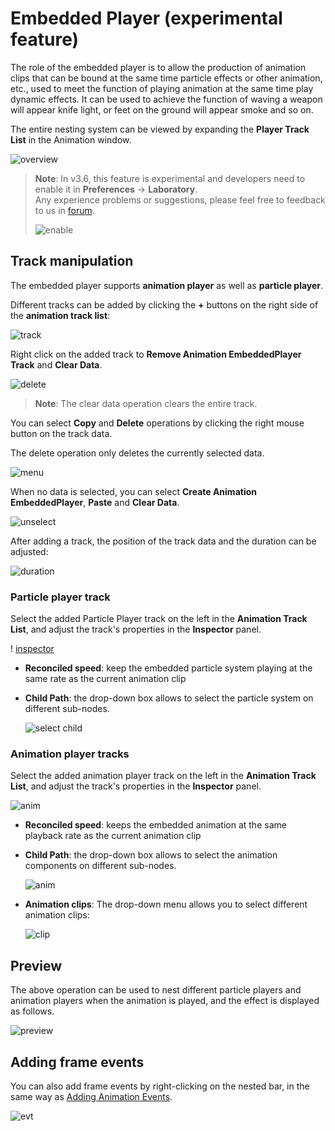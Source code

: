 # Embedded Player (experimental feature)

The role of the embedded player is to allow the production of animation clips that can be bound at the same time particle effects or other animation, etc., used to meet the function of playing animation at the same time play dynamic effects. It can be used to achieve the function of waving a weapon will appear knife light, or feet on the ground will appear smoke and so on.

The entire nesting system can be viewed by expanding the **Player Track List** in the Animation window.

![overview](./embedded/embedded-overview.png)

> **Note**: In v3.6, this feature is experimental and developers need to enable it in **Preferences** -> **Laboratory**. <br>
> Any experience problems or suggestions, please feel free to feedback to us in [forum](https://forum.cocos.org/t/topic/137740).
>
> ![enable](embedded/enable.png)

## Track manipulation

The embedded player supports **animation player** as well as **particle player**.

Different tracks can be added by clicking the **+** buttons on the right side of the **animation track list**:

![track](embedded/add-track.png)

Right click on the added track to **Remove Animation EmbeddedPlayer Track** and **Clear Data**.

![delete](embedded/clear-data.png)

> **Note**: The clear data operation clears the entire track.

You can select **Copy** and **Delete** operations by clicking the right mouse button on the track data.

The delete operation only deletes the currently selected data.

![menu](embedded/track-data-menu.png)

When no data is selected, you can select **Create Animation EmbeddedPlayer**, **Paste** and **Clear Data**.

![unselect](embedded/unselect.png)

After adding a track, the position of the track data and the duration can be adjusted:

![duration](embedded/track-adjust.gif)

### Particle player track

Select the added Particle Player track on the left in the **Animation Track List**, and adjust the track's properties in the **Inspector** panel.

! [inspector](embedded/particle-inspector.png)

- **Reconciled speed**: keep the embedded particle system playing at the same rate as the current animation clip
- **Child Path**: the drop-down box allows to select the particle system on different sub-nodes.

    ![select child](embedded/inspector-select-child.png)

### Animation player tracks

Select the added animation player track on the left in the **Animation Track List**, and adjust the track's properties in the **Inspector** panel.

![anim](embedded/inspector-select-anim.png)

- **Reconciled speed**: keeps the embedded animation at the same playback rate as the current animation clip
- **Child Path**: the drop-down box allows to select the animation components on different sub-nodes.

    ![anim](embedded/inspector-select-child-anim.png)

- **Animation clips**: The drop-down menu allows you to select different animation clips:

    ![clip](embedded/inspector-select-clip.png)

## Preview

The above operation can be used to nest different particle players and animation players when the animation is played, and the effect is displayed as follows.

![preview](embedded/preview.gif)

## Adding frame events

You can also add frame events by right-clicking on the nested bar, in the same way as [Adding Animation Events](animation-event.md).

![evt](embedded/add-keyframe-event.png)
